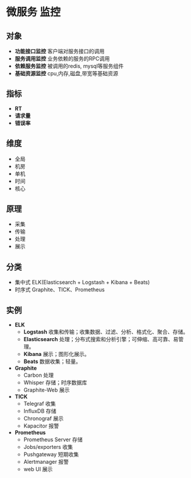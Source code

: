 # 微服务 监控

## 对象

- **功能接口监控** 客户端对服务接口的调用  
- **服务调用监控** 业务依赖的服务的RPC调用  
- **依赖服务监控** 被调用的redis, mysql等服务组件  
- **基础资源监控** cpu,内存,磁盘,带宽等基础资源  

## 指标

- **RT**  
- **请求量**  
- **错误率**  

## 维度

- 全局
- 机房
- 单机
- 时间
- 核心

## 原理

- 采集
- 传输
- 处理
- 展示

## 分类

- 集中式 ELK(Elasticsearch + Logstash + Kibana + Beats)
- 时序式 Graphite、TICK、Prometheus

## 实例

- **ELK**
  - **Logstash** 收集和传输；收集数据、过滤、分析、格式化、聚合、存储。
  - **Elasticsearch** 处理；分布式搜索和分析引擎；可伸缩、高可靠、易管理。
  - **Kibana** 展示；图形化展示。
  - **Beats** 数据收集；轻量。
- **Graphite**
  - Carbon 处理
  - Whisper 存储；时序数据库
  - Graphite-Web 展示
- **TICK**
  - Telegraf 收集
  - InfluxDB 存储
  - Chronograf 展示
  - Kapacitor 报警
- **Prometheus**
  - Prometheus Server 存储
  - Jobs/exporters 收集
  - Pushgateway 短期收集
  - Alertmanager 报警
  - web UI 展示
